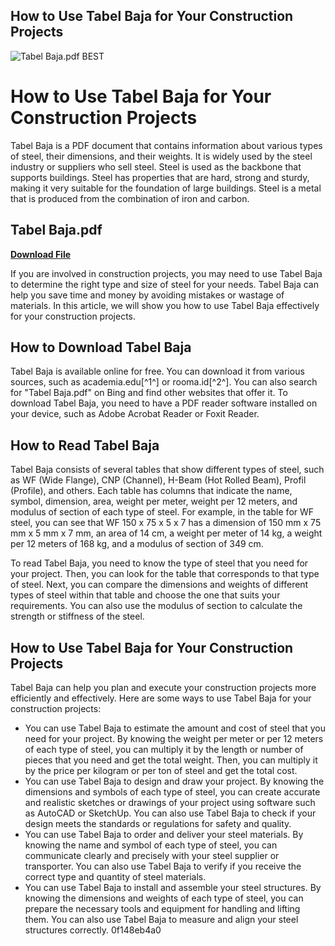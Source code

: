 ## How to Use Tabel Baja for Your Construction Projects

 
![Tabel Baja.pdf BEST](https://encrypted-tbn2.gstatic.com/images?q=tbn:ANd9GcRLFwIekob-P7cVAhyvKEaXdyUxQ7_7KlvRMs2kYkKD5QY4CydpkEDsrF-h)

 
# How to Use Tabel Baja for Your Construction Projects
 
Tabel Baja is a PDF document that contains information about various types of steel, their dimensions, and their weights. It is widely used by the steel industry or suppliers who sell steel. Steel is used as the backbone that supports buildings. Steel has properties that are hard, strong and sturdy, making it very suitable for the foundation of large buildings. Steel is a metal that is produced from the combination of iron and carbon.
 
## Tabel Baja.pdf


[**Download File**](https://www.google.com/url?q=https%3A%2F%2Fbyltly.com%2F2tKqJb&sa=D&sntz=1&usg=AOvVaw3O6Y27d66wZr82_4e34Oak)

 
If you are involved in construction projects, you may need to use Tabel Baja to determine the right type and size of steel for your needs. Tabel Baja can help you save time and money by avoiding mistakes or wastage of materials. In this article, we will show you how to use Tabel Baja effectively for your construction projects.
 
## How to Download Tabel Baja
 
Tabel Baja is available online for free. You can download it from various sources, such as academia.edu[^1^] or rooma.id[^2^]. You can also search for "Tabel Baja.pdf" on Bing and find other websites that offer it. To download Tabel Baja, you need to have a PDF reader software installed on your device, such as Adobe Acrobat Reader or Foxit Reader.
 
## How to Read Tabel Baja
 
Tabel Baja consists of several tables that show different types of steel, such as WF (Wide Flange), CNP (Channel), H-Beam (Hot Rolled Beam), Profil (Profile), and others. Each table has columns that indicate the name, symbol, dimension, area, weight per meter, weight per 12 meters, and modulus of section of each type of steel. For example, in the table for WF steel, you can see that WF 150 x 75 x 5 x 7 has a dimension of 150 mm x 75 mm x 5 mm x 7 mm, an area of 14 cm, a weight per meter of 14 kg, a weight per 12 meters of 168 kg, and a modulus of section of 349 cm.
 
To read Tabel Baja, you need to know the type of steel that you need for your project. Then, you can look for the table that corresponds to that type of steel. Next, you can compare the dimensions and weights of different types of steel within that table and choose the one that suits your requirements. You can also use the modulus of section to calculate the strength or stiffness of the steel.
 
## How to Use Tabel Baja for Your Construction Projects
 
Tabel Baja can help you plan and execute your construction projects more efficiently and effectively. Here are some ways to use Tabel Baja for your construction projects:
 
- You can use Tabel Baja to estimate the amount and cost of steel that you need for your project. By knowing the weight per meter or per 12 meters of each type of steel, you can multiply it by the length or number of pieces that you need and get the total weight. Then, you can multiply it by the price per kilogram or per ton of steel and get the total cost.
- You can use Tabel Baja to design and draw your project. By knowing the dimensions and symbols of each type of steel, you can create accurate and realistic sketches or drawings of your project using software such as AutoCAD or SketchUp. You can also use Tabel Baja to check if your design meets the standards or regulations for safety and quality.
- You can use Tabel Baja to order and deliver your steel materials. By knowing the name and symbol of each type of steel, you can communicate clearly and precisely with your steel supplier or transporter. You can also use Tabel Baja to verify if you receive the correct type and quantity of steel materials.
- You can use Tabel Baja to install and assemble your steel structures. By knowing the dimensions and weights of each type of steel, you can prepare the necessary tools and equipment for handling and lifting them. You can also use Tabel Baja to measure and align your steel structures correctly.
0f148eb4a0
